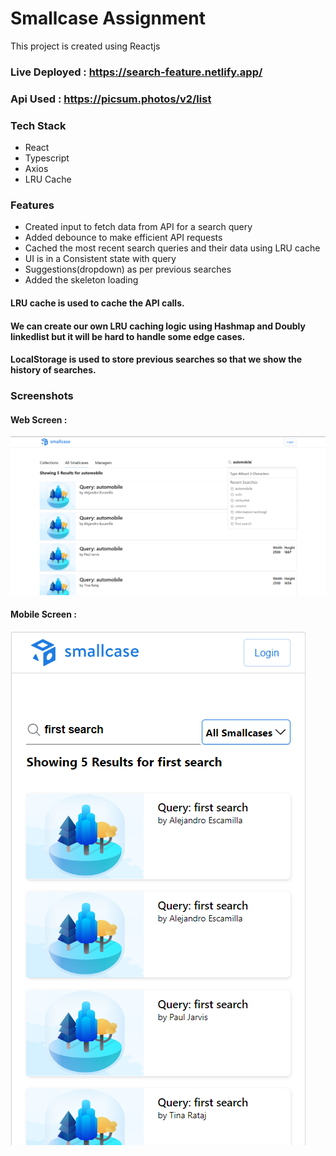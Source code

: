 # Smallcase Assignment

This project is created using Reactjs

### Live Deployed : https://search-feature.netlify.app/

### Api Used : https://picsum.photos/v2/list

### Tech Stack

- React
- Typescript
- Axios
- LRU Cache

### Features

- Created input to fetch data from API for a search query
- Added debounce to make efficient API requests
- Cached the most recent search queries and their data using LRU cache
- UI is in a Consistent state with query
- Suggestions(dropdown) as per previous searches
- Added the skeleton loading

#### LRU cache is used to cache the API calls.

#### We can create our own LRU caching logic using Hashmap and Doubly linkedlist but it will be hard to handle some edge cases.

#### LocalStorage is used to store previous searches so that we show the history of searches.

### Screenshots

#### Web Screen :

![screenshot](https://raw.githubusercontent.com/sujitIwale/search-app/main/public/ui-screenshot.png)

#### Mobile Screen :

![screenshot](https://raw.githubusercontent.com/sujitIwale/search-app/main/public/mobile-screenshot.png)
